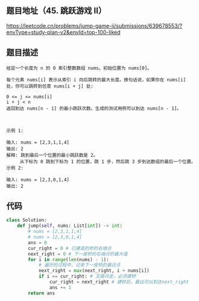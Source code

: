 ## 题目地址（45. 跳跃游戏 II）

https://leetcode.cn/problems/jump-game-ii/submissions/639678553/?envType=study-plan-v2&envId=top-100-liked

## 题目描述

```
给定一个长度为 n 的 0 索引整数数组 nums。初始位置为 nums[0]。

每个元素 nums[i] 表示从索引 i 向后跳转的最大长度。换句话说，如果你在 nums[i] 处，你可以跳转到任意 nums[i + j] 处:

0 <= j <= nums[i] 
i + j < n
返回到达 nums[n - 1] 的最小跳跃次数。生成的测试用例可以到达 nums[n - 1]。

 

示例 1:

输入: nums = [2,3,1,1,4]
输出: 2
解释: 跳到最后一个位置的最小跳跃数是 2。
     从下标为 0 跳到下标为 1 的位置，跳 1 步，然后跳 3 步到达数组的最后一个位置。
示例 2:

输入: nums = [2,3,0,1,4]
输出: 2
```


## 代码

```python
class Solution:
    def jump(self, nums: List[int]) -> int:
        # nums = [2,3,1,1,4]
        # nums = [2,3,0,1,4]
        ans = 0
        cur_right = 0 # 已建造的桥的右端点
        next_right = 0 # 下一座桥的右端点的最大值
        for i in range(len(nums) - 1):
            # 遍历的过程中，记录下一座桥的最远点
            next_right = max(next_right, i + nums[i])
            if i == cur_right: # 无路可走，必须建桥
                cur_right = next_right # 建桥后，最远可以到达next_right
                ans += 1
        return ans
```
